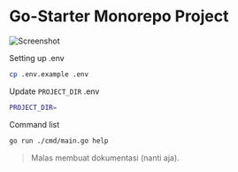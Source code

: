# Go-Starter Monorepo Project

![Screenshot](https://i.ibb.co/bd30qK9/Screenshot-238.png)

Setting up .env

```bash
cp .env.example .env
```

Update `PROJECT_DIR` .env

```bash
PROJECT_DIR=
```

Command list

```bash
go run ./cmd/main.go help
```

> Malas membuat dokumentasi (nanti aja).